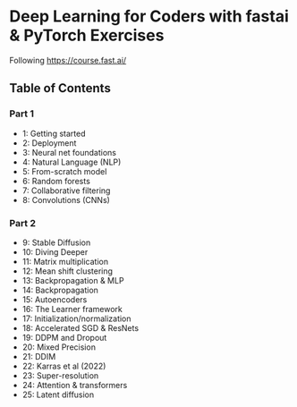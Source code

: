 # Deep Learning for Coders with fastai & PyTorch Exercises
Following https://course.fast.ai/

## Table of Contents
### Part 1

- 1: Getting started
- 2: Deployment
- 3: Neural net foundations
- 4: Natural Language (NLP)
- 5: From-scratch model
- 6: Random forests
- 7: Collaborative filtering
- 8: Convolutions (CNNs)


### Part 2

- 9: Stable Diffusion
- 10: Diving Deeper
- 11: Matrix multiplication
- 12: Mean shift clustering
- 13: Backpropagation & MLP
- 14: Backpropagation
- 15: Autoencoders
- 16: The Learner framework
- 17: Initialization/normalization
- 18: Accelerated SGD & ResNets
- 19: DDPM and Dropout
- 20: Mixed Precision
- 21: DDIM
- 22: Karras et al (2022)
- 23: Super-resolution
- 24: Attention & transformers
- 25: Latent diffusion
